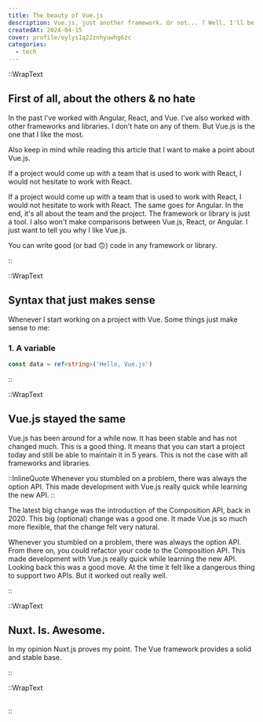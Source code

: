 ```yaml
---
title: The beauty of Vue.js
description: Vue.js, just another framework. Or not... ? Well, I'll be honest, it is just another framework, but it's a really good one. Let me tell you why I think it's the best approach to web projects in 2024.
createdAt: 2024-04-15
cover: profile/oylys1q22znhyuwhg6zc
categories:
  - tech
---
```


::WrapText

<h2 class="font-theme mb-6 text-3xl font-bold tracking-wide">
  First of all, about the others & no hate
</h2>

<p class="mb-6">
  In the past <span class="font-bold">I've worked with Angular, React, and Vue</span>. I've also worked with other frameworks and libraries. I don't hate on any of them. But Vue.js is the one that I like the most.
</p>
<p class="">
  Also keep in mind while reading this article that I want to make a point about Vue.js.
</p>

<InlineQuote>If a project would come up with a team that is used to work with React, I would not hesitate to work with React.</InlineQuote>

<p>
  If a project would come up with a team that is used to work with React, I would not hesitate to work with React. The same goes for Angular. In the end, it's all about the team and the project. The framework or library is just a tool. I also won't make comparisons between Vue.js, React, or Angular. I just want to tell you why I like Vue.js.
</p>
<p>
  You can write good (or bad 🙃) code in any framework or library.
</p>

::

::WrapText

<h2 class="font-theme mb-6 text-3xl font-bold tracking-wide">
  Syntax that just makes sense
</h2>

<p>
 Whenever I start working on a project with Vue. Some things just make sense to me:
</p>

<h3>1. A variable</h3>

```ts
const data = ref<string>('Hello, Vue.js')
```

::

::WrapText

<h2 class="font-theme mb-6 text-3xl font-bold tracking-wide">
  Vue.js stayed the same
</h2>
<p class="mb-6">
  Vue.js has been around for a while now. It has been stable and has not changed much. This is a good thing. It means that you can start a project today and still be able to maintain it in 5 years. This is not the case with all frameworks and libraries.
</p>

::InlineQuote
Whenever you stumbled on a problem, there was always the option API. This made development with Vue.js really quick while learning the new API.
::

<p>
  The latest big change was the introduction of the Composition API, back in 2020. This big (optional) change was a good one. It made Vue.js so much more flexible, that the change felt very natural.
</p>

<p>
  Whenever you stumbled on a problem, there was always the option API. From there on, you could refactor your code to the Composition API. This made development with Vue.js really quick while learning the new API. Looking back this was a good move. At the time it felt like a dangerous thing to support two APIs. But it worked out really well.
</p>
::

::WrapText

<h2 class="font-theme mb-6 text-3xl font-bold tracking-wide">
  Nuxt. Is. Awesome.
</h2>
<p>
In my opinion Nuxt.js proves my point. The Vue framework provides a solid and stable base.
</p>
::

::WrapText

<h2 class="font-theme mb-6 text-3xl font-bold tracking-wide">

</h2>
::
